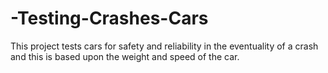 # -Testing-Crashes-Cars
This project tests cars for safety and reliability in the eventuality of a crash and this is based upon the weight and speed of the car.
